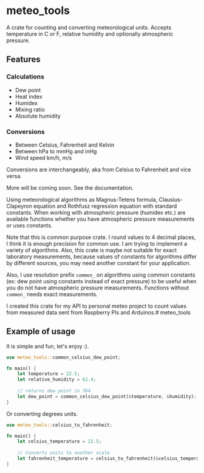 # meteo_tools

A crate for counting and converting meteorological units. Accepts temperature in C or F, relative humidity and optionally
atmospheric pressure.

## Features

### Calculations

* Dew point
* Heat index
* Humidex
* Mixing ratio
* Absolute humidity

### Conversions
* Between Celsius, Fahrenheit and Kelvin
* Between hPa to mmHg and inHg
* Wind speed km/h, m/s

Conversions are interchangeably, aka from Celsius to Fahrenheit and vice versa.

More will be coming soon. See the documentation.

Using meteorological algorithms as Magnus-Tetens formula, Clausius-Clapeyron equation and Rothfusz regression equation with 
standard constants. When working with atmospheric pressure (humidex etc.) are available functions whether you have atmospheric 
pressure measurements or uses constants.

Note that this is common purpose crate. I round values to 4 decimal places, I think it is enough precision for common use.
I am trying to implement a variety of algorithms. Also, this crate is maybe not suitable for exact laboratory measurements,
because values of constants for algorithms differ by different sources, you may need another constant for your application.

Also, I use resolution prefix `common_` on algorithms using common constants (ex: dew point using constants instead of exact pressure) to be useful
when you do not have atmospheric pressure measurements. Functions without `common_` needs exact measurements.

I created this crate for my API to personal meteo project to count values from measured data sent from Raspberry PIs and Arduinos.# meteo_tools

## Example of usage

It is simple and fun, let's enjoy :).

```rust
use meteo_tools::common_celsius_dew_point;

fn main() {
    let temperature = 22.5;
    let relative_humidity = 62.4;
    
    // returns dew point in f64
    let dew_point = common_celsius_dew_point(&temperature, &humidity);
}
```

Or converting degrees units.

```rust 
use meteo_tools::celsius_to_fahrenheit;

fn main() {
    let celsius_temperature = 22.5;
    
    // Converts units to another scale
    let fahrenheit_temperature = celsius_to_fahrenheit(&celsius_temperature);
}
```
